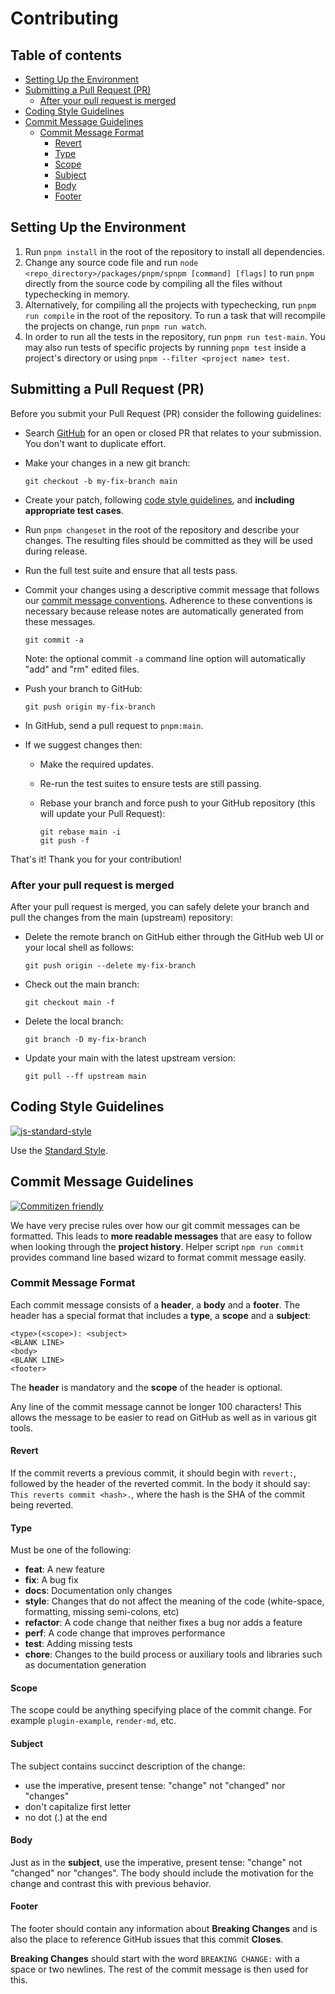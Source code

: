 # Contributing

## Table of contents

- [Setting Up the Environment](#setting-up-the-environment)
- [Submitting a Pull Request (PR)](#submitting-a-pull-request-pr)
  - [After your pull request is merged](#after-your-pull-request-is-merged)
- [Coding Style Guidelines](#coding-style-guidelines)
- [Commit Message Guidelines](#commit-message-guidelines)
  - [Commit Message Format](#commit-message-format)
    - [Revert](#revert)
    - [Type](#type)
    - [Scope](#scope)
    - [Subject](#subject)
    - [Body](#body)
    - [Footer](#footer)

## Setting Up the Environment

1. Run `pnpm install` in the root of the repository to install all dependencies.
2. Change any source code file and run `node <repo_directory>/packages/pnpm/spnpm [command] [flags]` to run `pnpm` directly from the source code by compiling all the files without typechecking in memory.
3. Alternatively, for compiling all the projects with typechecking, run `pnpm run compile` in the root of the repository. To run a task that will recompile the projects on change, run `pnpm run watch`.
4. In order to run all the tests in the repository, run `pnpm run test-main`. You may also run tests of specific projects by running `pnpm test` inside a project's directory or using `pnpm --filter <project name> test`.

## Submitting a Pull Request (PR)

Before you submit your Pull Request (PR) consider the following guidelines:

- Search [GitHub](https://github.com/pnpm/pnpm/pulls) for an open or closed PR
  that relates to your submission. You don't want to duplicate effort.
- Make your changes in a new git branch:

  ```shell
  git checkout -b my-fix-branch main
  ```

- Create your patch, following [code style guidelines](#coding-style-guidelines), and **including appropriate test cases**.
- Run `pnpm changeset` in the root of the repository and describe your changes. The resulting files should be committed as they will be used during release.
- Run the full test suite and ensure that all tests pass.
- Commit your changes using a descriptive commit message that follows our
  [commit message conventions](#commit-message-guidelines). Adherence to these conventions
  is necessary because release notes are automatically generated from these messages.

  ```shell
  git commit -a
  ```

  Note: the optional commit `-a` command line option will automatically "add" and "rm" edited files.

- Push your branch to GitHub:

  ```shell
  git push origin my-fix-branch
  ```

- In GitHub, send a pull request to `pnpm:main`.
- If we suggest changes then:

  - Make the required updates.
  - Re-run the test suites to ensure tests are still passing.
  - Rebase your branch and force push to your GitHub repository (this will update your Pull Request):

    ```shell
    git rebase main -i
    git push -f
    ```

That's it! Thank you for your contribution!

### After your pull request is merged

After your pull request is merged, you can safely delete your branch and pull the changes
from the main (upstream) repository:

- Delete the remote branch on GitHub either through the GitHub web UI or your local shell as follows:

  ```shell
  git push origin --delete my-fix-branch
  ```

- Check out the main branch:

  ```shell
  git checkout main -f
  ```

- Delete the local branch:

  ```shell
  git branch -D my-fix-branch
  ```

- Update your main with the latest upstream version:

  ```shell
  git pull --ff upstream main
  ```

## Coding Style Guidelines

[![js-standard-style](https://cdn.rawgit.com/feross/standard/main/badge.svg)](https://github.com/feross/standard)

Use the [Standard Style](https://github.com/feross/standard).

## Commit Message Guidelines

[![Commitizen friendly](https://img.shields.io/badge/commitizen-friendly-brightgreen.svg)](http://commitizen.github.io/cz-cli/)

We have very precise rules over how our git commit messages can be formatted. This leads to **more
readable messages** that are easy to follow when looking through the **project history**. Helper script `npm run commit`
provides command line based wizard to format commit message easily.

### Commit Message Format

Each commit message consists of a **header**, a **body** and a **footer**.  The header has a special
format that includes a **type**, a **scope** and a **subject**:

    <type>(<scope>): <subject>
    <BLANK LINE>
    <body>
    <BLANK LINE>
    <footer>

The **header** is mandatory and the **scope** of the header is optional.

Any line of the commit message cannot be longer 100 characters! This allows the message to be easier
to read on GitHub as well as in various git tools.

#### Revert

If the commit reverts a previous commit, it should begin with `revert:`, followed by the header of the reverted commit. In the body it should say: `This reverts commit <hash>.`, where the hash is the SHA of the commit being reverted.

#### Type

Must be one of the following:

- **feat**: A new feature
- **fix**: A bug fix
- **docs**: Documentation only changes
- **style**: Changes that do not affect the meaning of the code (white-space, formatting, missing
  semi-colons, etc)
- **refactor**: A code change that neither fixes a bug nor adds a feature
- **perf**: A code change that improves performance
- **test**: Adding missing tests
- **chore**: Changes to the build process or auxiliary tools and libraries such as documentation
  generation

#### Scope

The scope could be anything specifying place of the commit change. For example
`plugin-example`, `render-md`, etc.

#### Subject

The subject contains succinct description of the change:

- use the imperative, present tense: "change" not "changed" nor "changes"
- don't capitalize first letter
- no dot (.) at the end

#### Body

Just as in the **subject**, use the imperative, present tense: "change" not "changed" nor "changes".
The body should include the motivation for the change and contrast this with previous behavior.

#### Footer

The footer should contain any information about **Breaking Changes** and is also the place to
reference GitHub issues that this commit **Closes**.

**Breaking Changes** should start with the word `BREAKING CHANGE:` with a space or two newlines. The rest of the commit message is then used for this.
